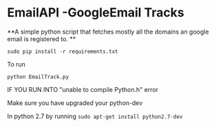 # EmailAPI -GoogleEmail Tracks

**A simple python script that fetches mostly all the  domains an google email is registered to. **


`sudo pip install -r requirements.txt`

To run

`python EmailTrack.py`


IF YOU RUN INTO "unable to compile Python.h" error 

Make sure you have upgraded your python-dev 

In python 2.7  by running `sudo apt-get install python2.7-dev`
